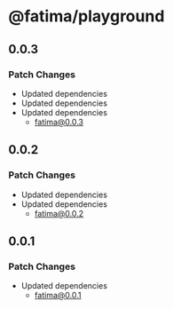 # @fatima/playground

## 0.0.3

### Patch Changes

- Updated dependencies
- Updated dependencies
- Updated dependencies
  - fatima@0.0.3

## 0.0.2

### Patch Changes

- Updated dependencies
- Updated dependencies
  - fatima@0.0.2

## 0.0.1

### Patch Changes

- Updated dependencies
  - fatima@0.0.1
